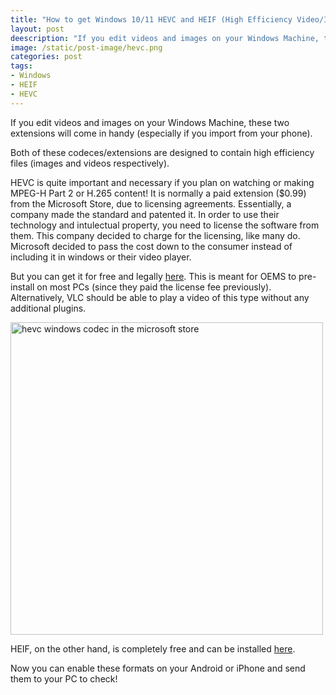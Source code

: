 ```yaml
---
title: "How to get Windows 10/11 HEVC and HEIF (High Efficiency Video/Image) extensions for free"
layout: post
deescription: "If you edit videos and images on your Windows Machine, these two extensions will come in handy (especially if you import from your phone)."
image: /static/post-image/hevc.png
categories: post
tags:
- Windows
- HEIF
- HEVC
---
```


If you edit videos and images on your Windows Machine, these two extensions will come in handy (especially if you import from your phone). 

Both of these codeces/extensions are designed to contain high efficiency files (images and videos respectively). 

HEVC is quite important and necessary if you plan on watching or making MPEG-H Part 2 or H.265 content! It is normally a paid extension ($0.99) from the Microsoft Store, due to licensing agreements. Essentially, a company made the standard and patented it. In order to use their technology and intulectual property, you need to license the software from them. 
This company decided to charge for the licensing, like many do. Microsoft decided to pass the cost down to the consumer instead of including it in windows or their video player. 

But you can get it for free and legally [here](https://apps.microsoft.com/store/detail/hevc-video-extensions-from-device-manufacturer/9N4WGH0Z6VHQ). This is meant for OEMS to pre-install on most PCs (since they paid the license fee previously).
Alternatively, VLC should be able to play a video of this type without any additional plugins. 


<img src="{{ site.url }}{{ page.image }}" alt="hevc windows codec in the microsoft store" width="500" />

HEIF, on the other hand, is completely free and can be installed [here](https://apps.microsoft.com/store/detail/heif-image-extensions/9PMMSR1CGPWG).

Now you can enable these formats on your Android or iPhone and send them to your PC to check! 